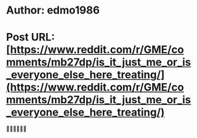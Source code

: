 # Author: edmo1986
# Post URL: [https://www.reddit.com/r/GME/comments/mb27dp/is_it_just_me_or_is_everyone_else_here_treating/](https://www.reddit.com/r/GME/comments/mb27dp/is_it_just_me_or_is_everyone_else_here_treating/)


🚀🚀💎💎👐👐